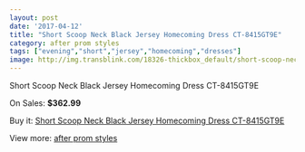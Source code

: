 ```yaml
---
layout: post
date: '2017-04-12'
title: "Short Scoop Neck Black Jersey Homecoming Dress CT-8415GT9E"
category: after prom styles
tags: ["evening","short","jersey","homecoming","dresses"]
image: http://img.transblink.com/18326-thickbox_default/short-scoop-neck-black-jersey-homecoming-dress-ct-8415gt9e.jpg
---
```

Short Scoop Neck Black Jersey Homecoming Dress CT-8415GT9E

On Sales: **$362.99**
<a href="https://www.transblink.com/en/after-prom-styles/5734-short-scoop-neck-black-jersey-homecoming-dress-ct-8415gt9e.html"><amp-img layout="responsive" width="600" height="600" src="//img.transblink.com/18326-thickbox_default/short-scoop-neck-black-jersey-homecoming-dress-ct-8415gt9e.jpg" alt="Short Scoop Neck Black Jersey Homecoming Dress CT-8415GT9E 0" /></a>
<a href="https://www.transblink.com/en/after-prom-styles/5734-short-scoop-neck-black-jersey-homecoming-dress-ct-8415gt9e.html"><amp-img layout="responsive" width="600" height="600" src="//img.transblink.com/18328-thickbox_default/short-scoop-neck-black-jersey-homecoming-dress-ct-8415gt9e.jpg" alt="Short Scoop Neck Black Jersey Homecoming Dress CT-8415GT9E 1" /></a>
<a href="https://www.transblink.com/en/after-prom-styles/5734-short-scoop-neck-black-jersey-homecoming-dress-ct-8415gt9e.html"><amp-img layout="responsive" width="600" height="600" src="//img.transblink.com/18327-thickbox_default/short-scoop-neck-black-jersey-homecoming-dress-ct-8415gt9e.jpg" alt="Short Scoop Neck Black Jersey Homecoming Dress CT-8415GT9E 2" /></a>

Buy it: [Short Scoop Neck Black Jersey Homecoming Dress CT-8415GT9E](https://www.transblink.com/en/after-prom-styles/5734-short-scoop-neck-black-jersey-homecoming-dress-ct-8415gt9e.html "Short Scoop Neck Black Jersey Homecoming Dress CT-8415GT9E")

View more: [after prom styles](https://www.transblink.com/en/55-after-prom-styles "after prom styles")